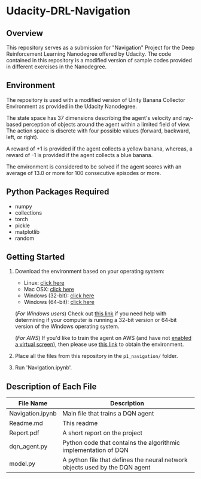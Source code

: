# Udacity-DRL-Navigation

## Overview

This repository serves as a submission for "Navigation" Project for the Deep Reinforcement Learning Nanodegree offered by Udacity. The code contained in this repository is a modified version of sample codes provided in different exercises in the Nanodegree.

## Environment
The repository is used with a modified version of Unity Banana Collector Environment as provided in the Udacity Nanodegree.

The state space has 37 dimensions describing the agent's velocity and ray-based perception of objects around the agent within a limited field of view. The action space is discrete with four possible values (forward, backward, left, or right).

A reward of +1 is provided if the agent collects a yellow banana, whereas, a reward of -1 is provided if the agent collects a blue banana.

The environment is considered to be solved if the agent scores with an average of 13.0 or more for 100 consecutive episodes or more.

## Python Packages Required

- numpy
- collections
- torch
- pickle
- matplotlib
- random

## Getting Started

1. Download the environment based on your operating system:
    - Linux: [click here](https://s3-us-west-1.amazonaws.com/udacity-drlnd/P1/Banana/Banana_Linux.zip)
    - Mac OSX: [click here](https://s3-us-west-1.amazonaws.com/udacity-drlnd/P1/Banana/Banana.app.zip)
    - Windows (32-bit): [click here](https://s3-us-west-1.amazonaws.com/udacity-drlnd/P1/Banana/Banana_Windows_x86.zip)
    - Windows (64-bit): [click here](https://s3-us-west-1.amazonaws.com/udacity-drlnd/P1/Banana/Banana_Windows_x86_64.zip)
    
    (_For Windows users_) Check out [this link](https://support.microsoft.com/en-us/help/827218/how-to-determine-whether-a-computer-is-running-a-32-bit-version-or-64) if you need help with determining if your computer is running a 32-bit version or 64-bit version of the Windows operating system.

    (_For AWS_) If you'd like to train the agent on AWS (and have not [enabled a virtual screen](https://github.com/Unity-Technologies/ml-agents/blob/master/docs/Training-on-Amazon-Web-Service.md)), then please use [this link](https://s3-us-west-1.amazonaws.com/udacity-drlnd/P1/Banana/Banana_Linux_NoVis.zip) to obtain the environment.

2. Place all the files from this repository in the `p1_navigation/` folder.

3. Run 'Navigation.ipynb'.


## Description of Each File

| File Name             | Description                                                                    |
|-----------------------|--------------------------------------------------------------------------------|
| Navigation.ipynb    | Main file that trains a DQN agent |
| Readme.md    | This readme |
| Report.pdf    | A short report on the project |
| dqn_agent.py    | Python code that contains the algorithmic implementation of DQN |
| model.py    | A python file that defines the neural network objects used by the DQN agent |
